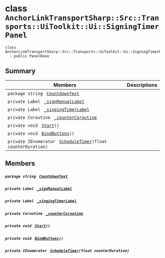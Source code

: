 # class `AnchorLinkTransportSharp::Src::Transports::UiToolkit::Ui::SigningTimerPanel` 

```
class AnchorLinkTransportSharp::Src::Transports::UiToolkit::Ui::SigningTimerPanel
  : public PanelBase
```

## Summary

 Members                                | Descriptions                                
----------------------------------------|---------------------------------------------
`package string ` [`CountdownText`](#class_anchor_link_transport_sharp_1_1_src_1_1_transports_1_1_ui_toolkit_1_1_ui_1_1_signing_timer_panel_1aea35f1a5398bcdf185ebdeda7aae882d) | 
`private Label ` [`_signManualLabel`](#class_anchor_link_transport_sharp_1_1_src_1_1_transports_1_1_ui_toolkit_1_1_ui_1_1_signing_timer_panel_1a849c373c577d3e85a70077ff57708f52) | 
`private Label ` [`_singingTimerLabel`](#class_anchor_link_transport_sharp_1_1_src_1_1_transports_1_1_ui_toolkit_1_1_ui_1_1_signing_timer_panel_1a586cea763f4e54d4a8b588e79ad89ba6) | 
`private Coroutine ` [`_counterCoroutine`](#class_anchor_link_transport_sharp_1_1_src_1_1_transports_1_1_ui_toolkit_1_1_ui_1_1_signing_timer_panel_1a8d9ab4ca92bf90c3108e1bf97c61952e) | 
`private void ` [`Start`](#class_anchor_link_transport_sharp_1_1_src_1_1_transports_1_1_ui_toolkit_1_1_ui_1_1_signing_timer_panel_1a07aaf1227e4d645f15e0a964f54ef291)`()` | 
`private void ` [`BindButtons`](#class_anchor_link_transport_sharp_1_1_src_1_1_transports_1_1_ui_toolkit_1_1_ui_1_1_signing_timer_panel_1ac0a62408f7b64fe84a8a710e7119b60b)`()` | 
`private IEnumerator ` [`ScheduleTimer`](#class_anchor_link_transport_sharp_1_1_src_1_1_transports_1_1_ui_toolkit_1_1_ui_1_1_signing_timer_panel_1a304b94c240d8dd1e11359c9d4babecb0)`(float counterDuration)` | 

## Members

##### `package string ` [`CountdownText`](#class_anchor_link_transport_sharp_1_1_src_1_1_transports_1_1_ui_toolkit_1_1_ui_1_1_signing_timer_panel_1aea35f1a5398bcdf185ebdeda7aae882d) 

##### `private Label ` [`_signManualLabel`](#class_anchor_link_transport_sharp_1_1_src_1_1_transports_1_1_ui_toolkit_1_1_ui_1_1_signing_timer_panel_1a849c373c577d3e85a70077ff57708f52) 

##### `private Label ` [`_singingTimerLabel`](#class_anchor_link_transport_sharp_1_1_src_1_1_transports_1_1_ui_toolkit_1_1_ui_1_1_signing_timer_panel_1a586cea763f4e54d4a8b588e79ad89ba6) 

##### `private Coroutine ` [`_counterCoroutine`](#class_anchor_link_transport_sharp_1_1_src_1_1_transports_1_1_ui_toolkit_1_1_ui_1_1_signing_timer_panel_1a8d9ab4ca92bf90c3108e1bf97c61952e) 

##### `private void ` [`Start`](#class_anchor_link_transport_sharp_1_1_src_1_1_transports_1_1_ui_toolkit_1_1_ui_1_1_signing_timer_panel_1a07aaf1227e4d645f15e0a964f54ef291)`()` 

##### `private void ` [`BindButtons`](#class_anchor_link_transport_sharp_1_1_src_1_1_transports_1_1_ui_toolkit_1_1_ui_1_1_signing_timer_panel_1ac0a62408f7b64fe84a8a710e7119b60b)`()` 

##### `private IEnumerator ` [`ScheduleTimer`](#class_anchor_link_transport_sharp_1_1_src_1_1_transports_1_1_ui_toolkit_1_1_ui_1_1_signing_timer_panel_1a304b94c240d8dd1e11359c9d4babecb0)`(float counterDuration)` 

